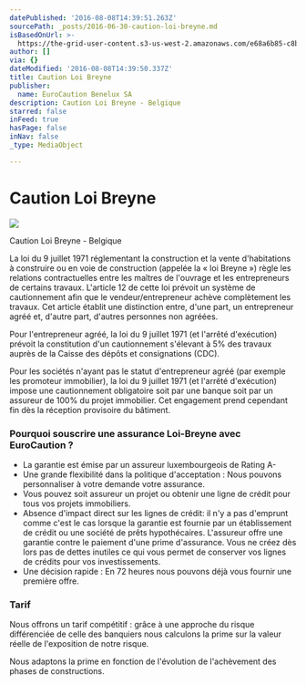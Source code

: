 ```yaml
---
datePublished: '2016-08-08T14:39:51.263Z'
sourcePath: _posts/2016-06-30-caution-loi-breyne.md
isBasedOnUrl: >-
  https://the-grid-user-content.s3-us-west-2.amazonaws.com/e68a6b85-c8b8-416a-bc31-e1cc8951e04b.jpg
author: []
via: {}
dateModified: '2016-08-08T14:39:50.337Z'
title: Caution Loi Breyne
publisher:
  name: EuroCaution Benelux SA
description: Caution Loi Breyne - Belgique
starred: false
inFeed: true
hasPage: false
inNav: false
_type: MediaObject

---
```

# Caution Loi Breyne
![](https://s3-us-west-2.amazonaws.com/the-grid-img/p/d0254604335fd4842ced078f854b32a9fc555f54.jpg)

Caution Loi Breyne - Belgique

La loi du 9 juillet 1971 réglementant la construction et la vente d'habitations à construire ou en voie de construction (appelée la « loi Breyne ») règle les relations contractuelles entre les maîtres de l'ouvrage et les entrepreneurs de certains travaux. L'article 12 de cette loi prévoit un système de cautionnement afin que le vendeur/entrepreneur achève complètement les travaux. Cet article établit une distinction entre, d'une part, un entrepreneur agréé et, d'autre part, d'autres personnes non agréées.

Pour l'entrepreneur agréé, la loi du 9 juillet 1971 (et l'arrêté d'exécution) prévoit la constitution d'un cautionnement s'élevant à 5% des travaux auprès de la Caisse des dépôts et consignations (CDC).

Pour les sociétés n'ayant pas le statut d'entrepreneur agréé (par exemple les promoteur immobilier), la loi du 9 juillet 1971 (et l'arrêté d'exécution) impose une cautionnement obligatoire soit par une banque soit par un assureur de 100% du projet immobilier. Cet engagement prend cependant fin dès la réception provisoire du bâtiment.

### **Pourquoi souscrire une assurance Loi-Breyne avec EuroCaution ?**

* La garantie est émise par un assureur luxembourgeois de Rating A-
* Une grande flexibilité dans la politique d'acceptation : Nous pouvons personnaliser à votre demande votre assurance.
* Vous pouvez soit assureur un projet ou obtenir une ligne de crédit pour tous vos projets immobiliers.
* Absence d'impact direct sur les lignes de crédit: il n'y a pas d'emprunt comme c'est le cas lorsque la garantie est fournie par un établissement de crédit ou une société de prêts hypothécaires. L'assureur offre une garantie contre le paiement d'une prime d'assurance. Vous ne créez dès lors pas de dettes inutiles ce qui vous permet de conserver vos lignes de crédits pour vos investissements.
* Une décision rapide : En 72 heures nous pouvons déjà vous fournir une première offre.

### **Tarif**

Nous offrons un tarif compétitif : grâce à une approche du risque différenciée de celle des banquiers nous calculons la prime sur la valeur réelle de l'exposition de notre risque.

Nous adaptons la prime en fonction de l'évolution de l'achèvement des phases de constructions.